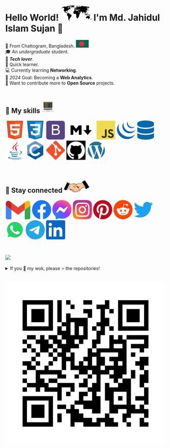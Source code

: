 # Hello World! ![](assets/flags/world-map.svg)  I'm Md. Jahidul Islam Sujan &#128075;

&#128205; From Chattogram, Bangladesh. ![bd flag](assets/flags/bd.svg)
<br>
&#127891; An *undergraduate* student.
<br>
&#128150; ***Tech lover***.
<br>
&#128214; Quick learner.
<br>
&#128187; Currently learning **Networking**.
<br>
&#127941; *2024* Goal: Becoming a **Web Analytics**.
<br>
&#129309; Want to contribute more to **Open Source** projects.
<br>
<br>

## &#128681; My skills ![](assets/others/coding.svg)

![HTML](assets/skills/html5.svg)
![CSS](assets/skills/css3.svg)
![Bootstrap](assets/skills/bootstrap.svg)
![Markdown](assets/skills/markdown.svg)
![JavaScript](assets/skills/javascript.svg)
![jQuery](assets/skills/jquery.svg)
![SQL](assets/skills/database.svg)
![Java](assets/skills/java.svg)
![C](assets/skills/c.svg)
![Git](assets/skills/git.svg)
![GitHub](assets/skills/github.svg)
![WordPress](assets/skills/wordpress.svg)

<br>

## &#128681; Stay connected ![](assets/others/handshake.svg)

[![Gmail](assets/social/gmail.svg)](mailto:mrdeveloperjis@gmail.com)
[![Facebook](assets/social/facebook.svg)](https://www.facebook.com/mrdeveloperjis)
[![Messenger](assets/social/messenger.svg)](https://m.me/mrdeveloperjis)
[![Instagram](assets/social/instagram.svg)](https://www.instagram.com/mrdeveloperjis)
[![Pinterest](assets/social/pinterest.svg)](https://www.pinterest.com/mrdeveloperjis)
[![Reddit](assets/social/reddit.svg)](https://www.reddit.com/user/mrdeveloperjis)
[![Twitter](assets/social/twitter.svg)](https://www.twitter.com/mrdeveloperjis)
[![WhatsApp](assets/social/whatsapp.svg)](https://wa.me/+8801956185620)
[![Telegram](assets/social/telegram.svg)](https://www.t.me/mrdeveloperjis)
[![LinkedIn](assets/social/linkedin.svg)](https://www.linkedin.com/in/mrdeveloperjis)

<br>

[![](https://img.shields.io/badge/Md.%20Jahidul%20Islam%20Sujan-MrDevelopeJIS-blue?logo=github&logoColor=white)](https://github.com/topics/mrdeveloperjis)

<details>

<summary>If you &#128150; my wok, please &#11088; the repositories!</summary>

<br>

![GitHub stats](https://github-readme-stats.vercel.app/api?username=mrdeveloperjis&count_private=true&show_icons=true&include_all_commits=true)

![Github streak stats](https://github-readme-streak-stats.herokuapp.com/?user=mrdeveloperjis)

</details>

<br>

[![PROFILE](assets/others/qrcode-mrdeveloperjis.github.io-black.svg)](https://mrdeveloperjis.github.io)
